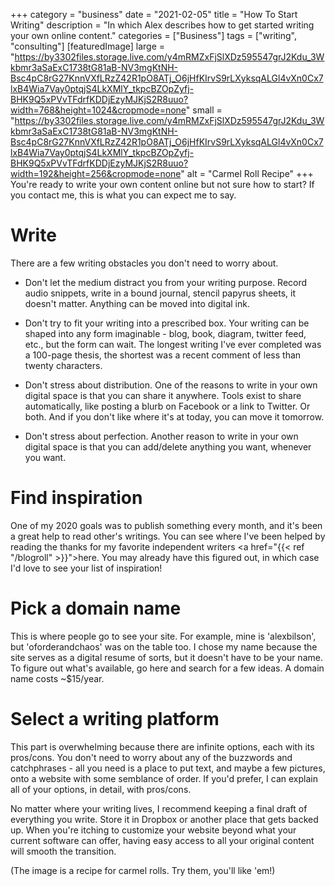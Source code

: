 +++
category = "business"
date = "2021-02-05"
title = "How To Start Writing"
description = "In which Alex describes how to get started writing your own online content."
categories = ["Business"]
tags = ["writing", "consulting"]
[featuredImage]
  large = "https://by3302files.storage.live.com/y4mRMZxFjSlXDz595547grJ2Kdu_3Wkbmr3aSaExC1738tG81aB-NV3mgKtNH-Bsc4pC8rG27KnnVXfLRzZ42R1pO8ATj_O6jHfKIrvS9rLXyksqALGl4vXn0Cx7lxB4Wia7Vay0ptqjS4LkXMlY_tkpcBZOpZyfj-BHK9Q5xPVvTFdrfKDDjEzyMJKjS2R8uuo?width=768&height=1024&cropmode=none"
  small = "https://by3302files.storage.live.com/y4mRMZxFjSlXDz595547grJ2Kdu_3Wkbmr3aSaExC1738tG81aB-NV3mgKtNH-Bsc4pC8rG27KnnVXfLRzZ42R1pO8ATj_O6jHfKIrvS9rLXyksqALGl4vXn0Cx7lxB4Wia7Vay0ptqjS4LkXMlY_tkpcBZOpZyfj-BHK9Q5xPVvTFdrfKDDjEzyMJKjS2R8uuo?width=192&height=256&cropmode=none"
  alt   = "Carmel Roll Recipe"
+++
You're ready to write your own content online but not sure how to start? If you contact me, this is what you can expect me to say.

# Write

There are a few writing obstacles you don't need to worry about.

- Don't let the medium distract you from your writing purpose. Record audio snippets, write in a bound journal, stencil papyrus sheets, it doesn't matter. Anything can be moved into digital ink.

- Don't try to fit your writing into a prescribed box. Your writing can be shaped into any form imaginable - blog, book, diagram, twitter feed, etc., but the form can wait. The longest writing I've ever completed was a 100-page thesis, the shortest was a recent comment of less than twenty characters.

- Don't stress about distribution. One of the reasons to write in your own digital space is that you can share it anywhere. Tools exist to share automatically, like posting a blurb on Facebook or a link to Twitter. Or both. And if you don't like where it's at today, you can move it tomorrow.

- Don't stress about perfection. Another reason to write in your own digital space is that you can add/delete anything you want, whenever you want.

# Find inspiration

One of my 2020 goals was to publish something every month, and it's been a great help to read other's writings. You can see where I've been helped by reading the thanks for my favorite independent writers <a href="{{< ref "/blogroll" >}}">here</a>. You may already have this figured out, in which case I'd love to see your list of inspiration!

# Pick a domain name

This is where people go to see your site. For example, mine is 'alexbilson', but 'oforderandchaos' was on the table too. I chose my name because the site serves as a digital resume of sorts, but it doesn't have to be your name. To figure out what's available, go here and search for a few ideas. A domain name costs ~$15/year.

# Select a writing platform

This part is overwhelming because there are infinite options, each with its pros/cons. You don't need to worry about any of the buzzwords and catchphrases - all you need is a place to put text, and maybe a few pictures, onto a website with some semblance of order. If you'd prefer, I can explain all of your options, in detail, with pros/cons.

No matter where your writing lives, I recommend keeping a final draft of everything you write. Store it in Dropbox or another place that gets backed up. When you're itching to customize your website beyond what your current software can offer, having easy access to all your original content will smooth the transition.

(The image is a recipe for carmel rolls. Try them, you'll like 'em!)
